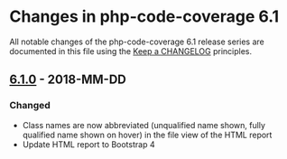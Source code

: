 # Changes in php-code-coverage 6.1

All notable changes of the php-code-coverage 6.1 release series are documented in this file using the [Keep a CHANGELOG](http://keepachangelog.com/) principles.

## [6.1.0] - 2018-MM-DD

### Changed

* Class names are now abbreviated (unqualified name shown, fully qualified name shown on hover) in the file view of the HTML report
* Update HTML report to Bootstrap 4

[6.1.0]: https://github.com/sebastianbergmann/php-code-coverage/compare/6.0...6.1.0

